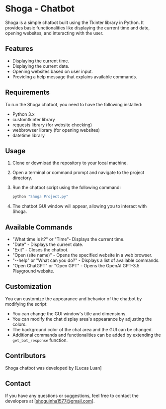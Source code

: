 # Shoga - Chatbot

Shoga is a simple chatbot built using the Tkinter library in Python. It provides basic functionalities like displaying the current time and date, opening websites, and interacting with the user.

## Features

- Displaying the current time.
- Displaying the current date.
- Opening websites based on user input.
- Providing a help message that explains available commands.

## Requirements

To run the Shoga chatbot, you need to have the following installed:

- Python 3.x
- customtkinter library
- requests library (for website checking)
- webbrowser library (for opening websites)
- datetime library

## Usage

1. Clone or download the repository to your local machine.

2. Open a terminal or command prompt and navigate to the project directory.

3. Run the chatbot script using the following command:

    ```bash
    python "Shoga Project.py"
    ```

4. The chatbot GUI window will appear, allowing you to interact with Shoga.

## Available Commands

- "What time is it?" or "Time"- Displays the current time.
- "Date" - Displays the current date.
- "Exit" - Closes the chatbot.
- "Open (site name)" - Opens the specified website in a web browser.
- "--help" or "What can you do?" - Displays a list of available commands.
- "Open ChatGPT" or "Open GPT" - Opens the OpenAI GPT-3.5 Playground website.

## Customization

You can customize the appearance and behavior of the chatbot by modifying the script:

- You can change the GUI window's title and dimensions.
- You can modify the chat display area's appearance by adjusting the colors.
- The background color of the chat area and the GUI can be changed.
- Additional commands and functionalities can be added by extending the `get_bot_response` function.

## Contributors

Shoga chatbot was developed by [Lucas Luan]

## Contact

If you have any questions or suggestions, feel free to contact the developers at [shoguinha1577@gmail.com].
